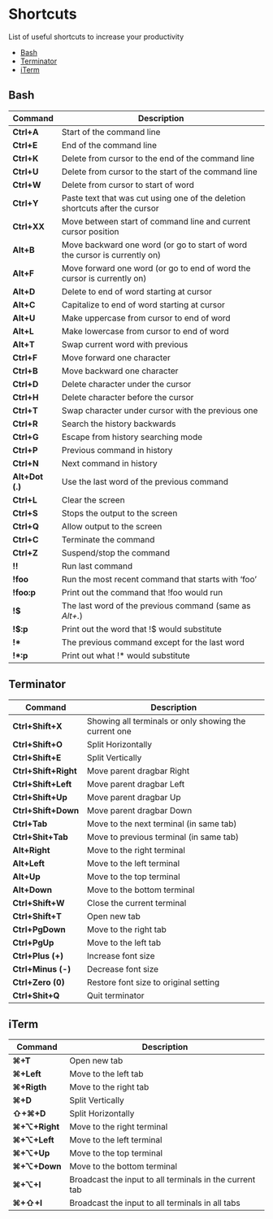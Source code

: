 # Shortcuts
List of useful shortcuts to increase your productivity

* [Bash](#bash)
* [Terminator](#terminator)
* [iTerm](#iterm)

## Bash
| Command | Description |
|-------------|----------------|
|**Ctrl+A**|Start of the command line|
|**Ctrl+E**|End of the command line|
|**Ctrl+K**|Delete from cursor to the end of the command line|
|**Ctrl+U**|Delete from cursor to the start of the command line|
|**Ctrl+W**|Delete from cursor to start of word|
|**Ctrl+Y**|Paste text that was cut using one of the deletion shortcuts after the cursor|
|**Ctrl+XX**|Move between start of command line and current cursor position|
|**Alt+B**|Move backward one word (or go to start of word the cursor is currently on)|
|**Alt+F**|Move forward one word (or go to end of word the cursor is currently on)|
|**Alt+D**|Delete to end of word starting at cursor|
|**Alt+C**|Capitalize to end of word starting at cursor|
|**Alt+U**|Make uppercase from cursor to end of word|
|**Alt+L**|Make lowercase from cursor to end of word|
|**Alt+T**|Swap current word with previous|
|**Ctrl+F**|Move forward one character|
|**Ctrl+B**|Move backward one character|
|**Ctrl+D**|Delete character under the cursor|
|**Ctrl+H**|Delete character before the cursor|
|**Ctrl+T**|Swap character under cursor with the previous one|
|**Ctrl+R**|Search the history backwards|
|**Ctrl+G**|Escape from history searching mode|
|**Ctrl+P**|Previous command in history|
|**Ctrl+N**|Next command in history|
|**Alt+Dot (.)**|Use the last word of the previous command|
|**Ctrl+L**|Clear the screen|
|**Ctrl+S**|Stops the output to the screen|
|**Ctrl+Q**|Allow output to the screen|
|**Ctrl+C**|Terminate the command|
|**Ctrl+Z**|Suspend/stop the command|
|**!!**|Run last command|
|**!foo**|Run the most recent command that starts with ‘foo’|
|**!foo:p**|Print out the command that !foo would run|
|**!$**|The last word of the previous command (same as _Alt+._)|
|**!\$:p**|Print out the word that !$ would substitute|
|**!\***|The previous command except for the last word|
|**!\*:p**|Print out what !* would substitute|

## Terminator
| Command | Description|
|---------|------------|
|**Ctrl+Shift+X**|Showing all terminals or only showing the current one|
|**Ctrl+Shift+O**| Split Horizontally|
|**Ctrl+Shift+E**| Split Vertically|
|**Ctrl+Shift+Right**| Move parent dragbar Right|
|**Ctrl+Shift+Left**| Move parent dragbar Left|
|**Ctrl+Shift+Up**| Move parent dragbar Up|
|**Ctrl+Shift+Down**| Move parent dragbar Down|
|**Ctrl+Tab**| Move to the next terminal (in same tab)|
|**Ctrl+Shit+Tab**| Move to previous terminal (in same tab)|
|**Alt+Right**| Move to the right terminal|
|**Alt+Left**| Move to the left terminal|
|**Alt+Up**| Move to the top terminal|
|**Alt+Down**| Move to the bottom terminal|
|**Ctrl+Shift+W**| Close the current terminal|
|**Ctrl+Shift+T**| Open new tab|
|**Ctrl+PgDown**| Move to the right tab|
|**Ctrl+PgUp**| Move to the left tab|
|**Ctrl+Plus (+)**| Increase font size|
|**Ctrl+Minus (-)**| Decrease font size|
|**Ctrl+Zero (0)**| Restore font size to original setting|
|**Ctrl+Shit+Q**| Quit terminator|

## iTerm
| Command | Description|
|---------|------------|
|**⌘+T**| Open new tab|
|**⌘+Left**| Move to the left tab|
|**⌘+Rigth**| Move to the right tab|
|**⌘+D**| Split Vertically|
|**⇧+⌘+D**| Split Horizontally|
|**⌘+⌥+Right**| Move to the right terminal|
|**⌘+⌥+Left**| Move to the left terminal|
|**⌘+⌥+Up**| Move to the top terminal|
|**⌘+⌥+Down**| Move to the bottom terminal|
|**⌘+⌥+I**| Broadcast the input to all terminals in the current tab|
|**⌘+⇧+I**| Broadcast the input to all terminals in all tabs|
